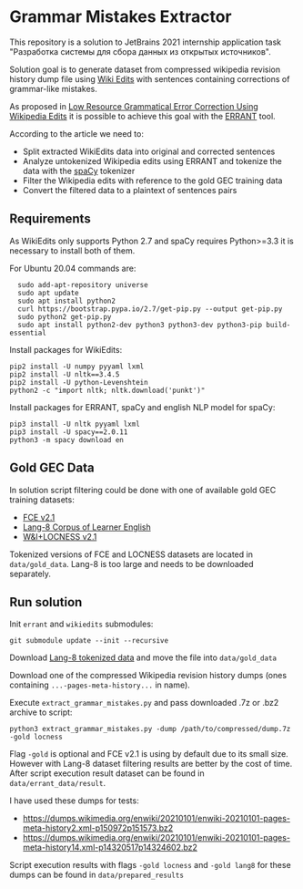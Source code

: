 # Grammar Mistakes Extractor

This repository is a solution to JetBrains 2021 internship application task "Разработка системы для сбора данных из
открытых источников".

Solution goal is to generate dataset from compressed wikipedia revision history dump file
using [Wiki Edits](https://github.com/snukky/wikiedits) with sentences containing corrections of grammar-like mistakes.

As proposed in [Low Resource Grammatical Error Correction Using Wikipedia Edits](http://aclweb.org/anthology/W18-6111)
it is possible to achieve this goal with the [ERRANT](https://github.com/adrianeboyd/errant.git) tool.

According to the article we need to:
* Split extracted WikiEdits data into original and corrected sentences
* Analyze untokenized Wikipedia edits using ERRANT and tokenize the data with
  the [spaCy](https://github.com/explosion/spaCy.git) tokenizer
* Filter the Wikipedia edits with reference to the gold GEC training data
* Convert the filtered data to a plaintext of sentences pairs

## Requirements
As WikiEdits only supports Python 2.7 and spaCy requires Python>=3.3 it is necessary to install both of them.

For Ubuntu 20.04 commands are:
```
  sudo add-apt-repository universe
  sudo apt update
  sudo apt install python2
  curl https://bootstrap.pypa.io/2.7/get-pip.py --output get-pip.py
  sudo python2 get-pip.py
  sudo apt install python2-dev python3 python3-dev python3-pip build-essential
```
Install packages for WikiEdits:
```
pip2 install -U numpy pyyaml lxml
pip2 install -U nltk==3.4.5
pip2 install -U python-Levenshtein
python2 -c "import nltk; nltk.download('punkt')"
```
Install packages for ERRANT, spaCy and english NLP model for spaCy:
```
pip3 install -U nltk pyyaml lxml
pip3 install -U spacy==2.0.11
python3 -m spacy download en
```

## Gold GEC Data
In solution script filtering could be done with one of available gold GEC training datasets:
* [FCE v2.1](https://www.cl.cam.ac.uk/research/nl/bea2019st/data/fce_v2.1.bea19.tar.gz)
* [Lang-8 Corpus of Learner English](https://docs.google.com/forms/d/e/1FAIpQLSflRX3h5QYxegivjHN7SJ194OxZ4XN_7Rt0cNpR2YbmNV-7Ag/viewform)
* [W&I+LOCNESS v2.1](https://www.cl.cam.ac.uk/research/nl/bea2019st/data/wi+locness_v2.1.bea19.tar.gz)

Tokenized versions of FCE and LOCNESS datasets are located in `data/gold_data`. Lang-8 is too large and needs to be downloaded separately.

## Run solution
Init `errant` and `wikiedits` submodules:
```
git submodule update --init --recursive
```

Download [Lang-8 tokenized data](https://mega.nz/file/Dxkk2QqA#8gdzRTw1FN4y0VMeTBW6ck-9-2iHVmgd43P5vymY6n8) and move the file into `data/gold_data`

Download one of the compressed Wikipedia revision history dumps (ones containing `...-pages-meta-history...` in name).

Execute `extract_grammar_mistakes.py` and pass downloaded .7z or .bz2 archive to script:

```
python3 extract_grammar_mistakes.py -dump /path/to/compressed/dump.7z -gold locness
```

Flag `-gold` is optional and FCE v2.1 is using by default due to its small size. However with Lang-8 dataset filtering results are better by the cost of time.    
After script execution result dataset can be found in `data/errant_data/result`.

I have used these dumps for tests: 
* https://dumps.wikimedia.org/enwiki/20210101/enwiki-20210101-pages-meta-history2.xml-p150972p151573.bz2
* https://dumps.wikimedia.org/enwiki/20210101/enwiki-20210101-pages-meta-history14.xml-p14320517p14324602.bz2

Script execution results with flags `-gold locness` and `-gold lang8` for these dumps can be found in `data/prepared_results`
